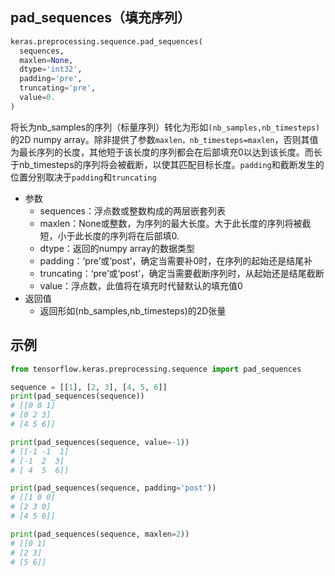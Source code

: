 ## pad_sequences（填充序列）

```python
keras.preprocessing.sequence.pad_sequences(
  sequences, 
  maxlen=None, 
  dtype='int32', 
  padding='pre', 
  truncating='pre', 
  value=0.
)

```

将长为nb_samples的序列（标量序列）转化为形如`(nb_samples,nb_timesteps)`的2D numpy array。除非提供了参数`maxlen，nb_timesteps=maxlen`，否则其值为最长序列的长度，其他短于该长度的序列都会在后部填充0以达到该长度。而长于nb_timesteps的序列将会被截断，以使其匹配目标长度。`padding`和截断发生的位置分别取决于`padding`和`truncating`

+ 参数
  + sequences：浮点数或整数构成的两层嵌套列表
  + maxlen：None或整数，为序列的最大长度。大于此长度的序列将被截短，小于此长度的序列将在后部填0.
  + dtype：返回的numpy array的数据类型
  + padding：‘pre’或‘post’，确定当需要补0时，在序列的起始还是结尾补
  + truncating：‘pre’或‘post’，确定当需要截断序列时，从起始还是结尾截断
  + value：浮点数，此值将在填充时代替默认的填充值0
+ 返回值
  + 返回形如(nb_samples,nb_timesteps)的2D张量


## 示例

```python
from tensorflow.keras.preprocessing.sequence import pad_sequences

sequence = [[1], [2, 3], [4, 5, 6]]
print(pad_sequences(sequence))
# [[0 0 1]
# [0 2 3]
# [4 5 6]]

print(pad_sequences(sequence, value=-1))
# [[-1 -1  1]
# [-1  2  3]
# [ 4  5  6]]

print(pad_sequences(sequence, padding='post'))
# [[1 0 0]
# [2 3 0]
# [4 5 6]]

print(pad_sequences(sequence, maxlen=2))
# [[0 1]
# [2 3]
# [5 6]]



```